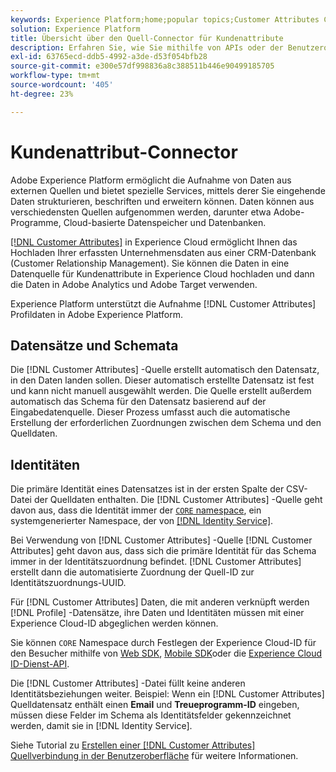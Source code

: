 ```yaml
---
keywords: Experience Platform;home;popular topics;Customer Attributes Connector
solution: Experience Platform
title: Übersicht über den Quell-Connector für Kundenattribute
description: Erfahren Sie, wie Sie mithilfe von APIs oder der Benutzeroberfläche Kundenattribute mit Adobe Experience Platform verbinden.
exl-id: 63765ecd-ddb5-4992-a3de-d53f054bfb28
source-git-commit: e300e57df998836a8c388511b446e90499185705
workflow-type: tm+mt
source-wordcount: '405'
ht-degree: 23%

---
```


# Kundenattribut-Connector

Adobe Experience Platform ermöglicht die Aufnahme von Daten aus externen Quellen und bietet spezielle Services, mittels derer Sie eingehende Daten strukturieren, beschriften und erweitern können. Daten können aus verschiedensten Quellen aufgenommen werden, darunter etwa Adobe-Programme, Cloud-basierte Datenspeicher und Datenbanken.

[[!DNL Customer Attributes]](https://experienceleague.adobe.com/docs/core-services/interface/services/customer-attributes/attributes.html?lang=de) in Experience Cloud ermöglicht Ihnen das Hochladen Ihrer erfassten Unternehmensdaten aus einer CRM-Datenbank (Customer Relationship Management). Sie können die Daten in eine Datenquelle für Kundenattribute in Experience Cloud hochladen und dann die Daten in Adobe Analytics und Adobe Target verwenden.

Experience Platform unterstützt die Aufnahme [!DNL Customer Attributes] Profildaten in Adobe Experience Platform.

## Datensätze und Schemata

Die [!DNL Customer Attributes] -Quelle erstellt automatisch den Datensatz, in den Daten landen sollen. Dieser automatisch erstellte Datensatz ist fest und kann nicht manuell ausgewählt werden. Die Quelle erstellt außerdem automatisch das Schema für den Datensatz basierend auf der Eingabedatenquelle. Dieser Prozess umfasst auch die automatische Erstellung der erforderlichen Zuordnungen zwischen dem Schema und den Quelldaten.

## Identitäten

Die primäre Identität eines Datensatzes ist in der ersten Spalte der CSV-Datei der Quelldaten enthalten. Die [!DNL Customer Attributes] -Quelle geht davon aus, dass die Identität immer der [`CORE` namespace](../../../identity-service/namespaces.md), ein systemgenerierter Namespace, der von [[!DNL Identity Service]](../../../identity-service/home.md).

Bei Verwendung von [!DNL Customer Attributes] -Quelle [!DNL Customer Attributes] geht davon aus, dass sich die primäre Identität für das Schema immer in der Identitätszuordnung befindet. [!DNL Customer Attributes] erstellt dann die automatisierte Zuordnung der Quell-ID zur Identitätszuordnungs-UUID.

Für [!DNL Customer Attributes] Daten, die mit anderen verknüpft werden [!DNL Profile] -Datensätze, ihre Daten und Identitäten müssen mit einer Experience Cloud-ID abgeglichen werden können.

Sie können `CORE` Namespace durch Festlegen der Experience Cloud-ID für den Besucher mithilfe von [Web SDK](https://experienceleague.adobe.com/docs/experience-platform/edge/identity/overview.html?lang=de), [Mobile SDK](https://developer.adobe.com/client-sdks/documentation/mobile-core/identity/)oder die [Experience Cloud ID-Dienst-API](https://experienceleague.adobe.com/docs/id-service/using/intro/overview.html?lang=de).

Die [!DNL Customer Attributes] -Datei füllt keine anderen Identitätsbeziehungen weiter. Beispiel: Wenn ein [!DNL Customer Attributes] Quelldatensatz enthält einen **Email** und **Treueprogramm-ID** eingeben, müssen diese Felder im Schema als Identitätsfelder gekennzeichnet werden, damit sie in [!DNL Identity Service].

Siehe Tutorial zu [Erstellen einer [!DNL Customer Attributes] Quellverbindung in der Benutzeroberfläche](../../tutorials/ui/create/adobe-applications/customer-attributes.md) für weitere Informationen.
